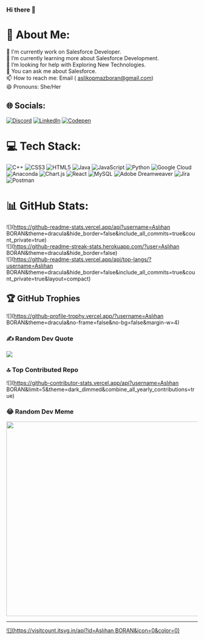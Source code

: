 ### Hi there 👋

# 💫 About Me:
🔭 I'm currently work on Salesforce Developer.<br>🌱 I’m currently learning more about Salesforce Development.<br>🤔 I’m looking for help with Exploring New Technologies.<br>💬 You can ask me about Salesforce.<br>📫 How to reach me: Email ( aslikopmazboran@gmail.com)<br>😄 Pronouns: She/Her


## 🌐 Socials:
[![Discord](https://img.shields.io/badge/Discord-%237289DA.svg?logo=discord&logoColor=white)](https://discord.gg/aslihanboran) [![LinkedIn](https://img.shields.io/badge/LinkedIn-%230077B5.svg?logo=linkedin&logoColor=white)](https://linkedin.com/in/aslihanboran) [![Codepen](https://img.shields.io/badge/Codepen-000000?style=for-the-badge&logo=codepen&logoColor=white)](https://codepen.io/aslihanboran) 

# 💻 Tech Stack:
![C++](https://img.shields.io/badge/c++-%2300599C.svg?style=flat&logo=c%2B%2B&logoColor=white) ![CSS3](https://img.shields.io/badge/css3-%231572B6.svg?style=flat&logo=css3&logoColor=white) ![HTML5](https://img.shields.io/badge/html5-%23E34F26.svg?style=flat&logo=html5&logoColor=white) ![Java](https://img.shields.io/badge/java-%23ED8B00.svg?style=flat&logo=java&logoColor=white) ![JavaScript](https://img.shields.io/badge/javascript-%23323330.svg?style=flat&logo=javascript&logoColor=%23F7DF1E) ![Python](https://img.shields.io/badge/python-3670A0?style=flat&logo=python&logoColor=ffdd54) ![Google Cloud](https://img.shields.io/badge/Google%20Cloud-%234285F4.svg?style=flat&logo=google-cloud&logoColor=white) ![Anaconda](https://img.shields.io/badge/Anaconda-%2344A833.svg?style=flat&logo=anaconda&logoColor=white) ![Chart.js](https://img.shields.io/badge/chart.js-F5788D.svg?style=flat&logo=chart.js&logoColor=white) ![React](https://img.shields.io/badge/react-%2320232a.svg?style=flat&logo=react&logoColor=%2361DAFB) ![MySQL](https://img.shields.io/badge/mysql-%2300f.svg?style=flat&logo=mysql&logoColor=white) ![Adobe Dreamweaver](https://img.shields.io/badge/Adobe%20Dreamweaver-FF61F6.svg?style=flat&logo=Adobe%20Dreamweaver&logoColor=white) ![Jira](https://img.shields.io/badge/jira-%230A0FFF.svg?style=flat&logo=jira&logoColor=white) ![Postman](https://img.shields.io/badge/Postman-FF6C37?style=flat&logo=postman&logoColor=white)
# 📊 GitHub Stats:
![](https://github-readme-stats.vercel.app/api?username=Aslıhan BORAN&theme=dracula&hide_border=false&include_all_commits=true&count_private=true)<br/>
![](https://github-readme-streak-stats.herokuapp.com/?user=Aslıhan BORAN&theme=dracula&hide_border=false)<br/>
![](https://github-readme-stats.vercel.app/api/top-langs/?username=Aslıhan BORAN&theme=dracula&hide_border=false&include_all_commits=true&count_private=true&layout=compact)

## 🏆 GitHub Trophies
![](https://github-profile-trophy.vercel.app/?username=Aslıhan BORAN&theme=dracula&no-frame=false&no-bg=false&margin-w=4)

### ✍️ Random Dev Quote
![](https://quotes-github-readme.vercel.app/api?type=vetical&theme=gruvbox)

### 🔝 Top Contributed Repo
![](https://github-contributor-stats.vercel.app/api?username=Aslıhan BORAN&limit=5&theme=dark_dimmed&combine_all_yearly_contributions=true)

### 😂 Random Dev Meme
<img src="https://rm.up.railway.app/" width="512px"/>

---
[![](https://visitcount.itsvg.in/api?id=Aslıhan BORAN&icon=0&color=0)](https://visitcount.itsvg.in)

<!-- Proudly created with GPRM ( https://gprm.itsvg.in ) -->
